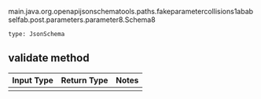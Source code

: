 main.java.org.openapijsonschematools.paths.fakeparametercollisions1ababselfab.post.parameters.parameter8.Schema8
```
type: JsonSchema
```

## validate method
Input Type | Return Type | Notes
------------ | ------------- | -------------
 |  |
